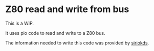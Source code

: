 # Z80 read and write from bus 

This is a WIP.

It uses pio code to read and write to a Z80 bus.

The information needed to write this code was provided by [siriokds](https://github.com/siriokds).